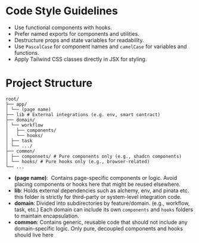 # Code Style Guidelines

- Use functional components with hooks.
- Prefer named exports for components and utilities.
- Destructure props and state variables for readability.
- Use `PascalCase` for component names and `camelCase` for variables and functions.
- Apply Tailwind CSS classes directly in JSX for styling.

# Project Structure

```
root/
├── app/
│ └── (page name)
├── lib # External integrations (e.g. env, smart contract)
├── domain/
│ └── workflow
│   ├── components/
│   └── hooks/
│ ├── task
│ └── .../
├── common/
│ ├── componnets/ # Pure components only (e.g., shadcn components)
│ └── hooks/ # Pure hooks only (e.g., browser-related)
└── ...
```

- **(page name)**:  Contains page-specific components or logic. Avoid placing components or hooks here that might be reused elsewhere.
- **lib**: Holds external dependencies such as alchemy, env, and pinata etc. this folder is strictly for third-party or system-level integration code.
- **domain**: Divided into subdirectories by feature/domain. (e.g., workflow, task, etc.) Each domain can include its own `components` and `hooks` folders to maintain encapsulation.
- **common**: Contains generic, reusable code that should not include any domain-specific logic. Only pure, decoupled components and hooks should live here
